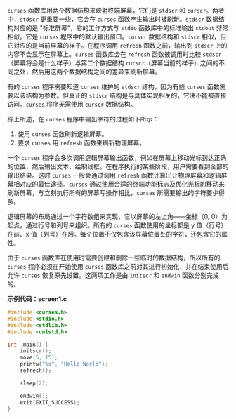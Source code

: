 `curses` 函数库用两个数据结构来映射终端屏幕，它们是 `stdscr` 和 `curscr`。两者中，`stdscr` 更重要一些，它会在 `curses` 函数产生输出时被刷新。`stdscr` 数据结构对应的是 "标准屏幕"，它的工作方式与 `stdio` 函数库中的标准输出 `stdout` 非常相似。它是 `curses` 程序中的默认输出窗口。`curscr` 数据结构和 `stdscr` 相似，但它对应的是当前屏幕的样子。在程序调用 `refresh` 函数之前，输出到 `stdscr` 上的内容不会显示在屏幕上。`curses` 函数库会在 `refresh` 函数被调用时比较 `stdscr`（屏幕将会是什么样子）与第二个数据结构 `curscr`（屏幕当前的样子）之间的不同之处，然后用这两个数据结构之间的差异来刷新屏幕。

有的 `curses` 程序需要知道 `curses` 维护的 `stdscr` 结构，因为有些 `curses` 函数需要以该结构为参数。但真正的 `stdscr` 结构是与具体实现相关的，它决不能被直接访问。`curses` 程序无需使用 `curscr` 数据结构。

综上所述，在 `curses` 程序中输出字符的过程如下所示：

1. 使用 `curses` 函数刷新逻辑屏幕。
2. 要求 `curses` 用 `refresh` 函数来刷新物理屏幕。

一个 `curses` 程序会多次调用逻辑屏幕输出函数，例如在屏幕上移动光标到达正确的位置，然后输出文本、绘制线框。在程序执行的某些阶段，用户需要看到全部的输出结果。这时 `curses` 一般会通过调用 `refresh` 函数计算出让物理屏幕和逻辑屏幕相对应的最佳途径。`curses` 通过使用合适的终端功能标志及优化光标的移动来刷新屏幕，与立刻执行所有的屏幕写操作相比，`curses` 所需要输出的字符要少得多。

逻辑屏幕的布局通过一个字符数组来实现，它以屏幕的左上角——坐标（0, 0）为起点，通过行号和列号来组织。所有的 `curses` 函数使用的坐标都是 y 值（行号）在前、x 值（列号）在后。每个位置不仅包含该屏幕位置处的字符，还包含它的属性。

由于 `curses` 函数库在使用时需要创建和删除一些临时的数据结构，所以所有的 `curses` 程序必须在开始使用 `curses` 函数库之前对其进行初始化，并在结束使用后允许 `curses` 恢复原先设置。这两项工作是由 `initscr` 和 `endwin` 函数分别完成的。

**示例代码：screen1.c**

```c
#include <curses.h>
#include <stdio.h>
#include <stdlib.h>
#include <unistd.h>

int  main() {
    initscr();
    move(5, 15);
    printw("%s", "Hello World");
    refresh();

    sleep(2);

    endwin();
    exit(EXIT_SUCCESS);
}
```

